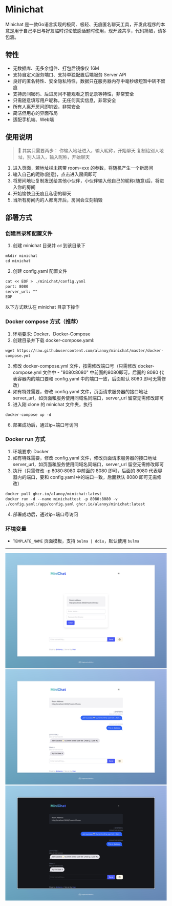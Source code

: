 # Minichat

Minichat 是一款Go语言实现的极简、极轻、无痕匿名聊天工具，开发此程序的本意是用于自己平日与好友临时讨论敏感话题时使用，现开源共享，代码简陋，请多包涵。

## 特性

* 无数据库、无多余组件、打包后镜像仅 16M
* 支持自定义服务端口、支持单独配置后端服务 Server API
* 良好的匿名特性、安全隐私特性，数据只在服务器内存中毫秒级短暂中转不留痕
* 支持房间密码、后进房间不能观看之前记录等特性，非常安全
* 只需随意填写用户昵称，无任何真实信息，非常安全
* 所有人离开房间即销毁，非常安全
* 简洁但用心的界面布局
* 适配手机端、Web端

## 使用说明

> 🌟 其实只需要两步：
你输入地址进入，输入昵称，开始聊天
复制给别人地址，别人进入，输入昵称，开始聊天

1. 进入页面，若地址栏未携带 room=xxx 的参数，将随机产生一个新房间
2. 输入自己的昵称(随意)，点击进入房间即可
3. 将房间地址复制发送给其他小伙伴，小伙伴输入他自己的昵称(随意)后，将进入你的房间
4. 开始愉快且无痕且私密的聊天
5. 当所有房间内的人都离开后，房间会立刻销毁


## 部署方式

### 创建目录和配置文件

1. 创建 minichat 目录并 `cd` 到该目录下
```
mkdir minichat
cd minichat
```

2. 创建 config.yaml 配置文件
```
cat << EOF > ./minichat/config.yaml
port: 8080
server_url: ""
EOF
```

以下方式默认在 minichat 目录下操作

### Docker compose 方式（推荐）

1. 环境要求: Docker、Docker-Compose
2. 创建目录并下载 docker-compose.yaml:
```
wget https://raw.githubusercontent.com/alanoy/minichat/master/docker-compose.yml
```
3. 修改 docker-compose.yml 文件，按需修改端口号（只需修改 docker-compose.yml 文件中 - "8080:8080" 中前面的8080即可，后面的 8080 代表容器内的端口要和 config.yaml 中的端口一致，后面默认 8080 即可无需修改）
4. 如有特殊需要，修改 config.yaml 文件，页面请求服务器的接口地址 server_url，如页面和服务使用同域名同端口，server_url 留空无需修改即可
5. 进入刚 clone 的 minichat 文件夹，执行
```
docker-compose up -d
```
6. 部署成功后，通过ip+端口号访问

### Docker run 方式

1. 环境要求: Docker
2. 如有特殊需要，修改 config.yaml 文件，修改页面请求服务器的接口地址 server_url，如页面和服务使用同域名同端口，server_url 留空无需修改即可
3. 执行（只需修改 -p 8080:8080 中前面的 8080 即可，后面的 8080 代表容器内的端口，要和 config.yaml 中的端口一致，后面默认 8080 即可无需修改）
```
docker pull ghcr.io/alanoy/minichat:latest
docker run -d --name minichattest -p 8080:8080 -v ./config.yaml:/app/config.yaml ghcr.io/alanoy/minichat:latest
```
4. 部署成功后，通过ip+端口号访问

### 环境变量

* `TEMPLATE_NAME` 页面模板，支持 `bulma | ddiu`，默认使用 `bulma`
---

![](screenshots/EnterRoom.jpeg)
![](screenshots/ChatView.jpeg)
![](screenshots/DarkMode.jpeg)
